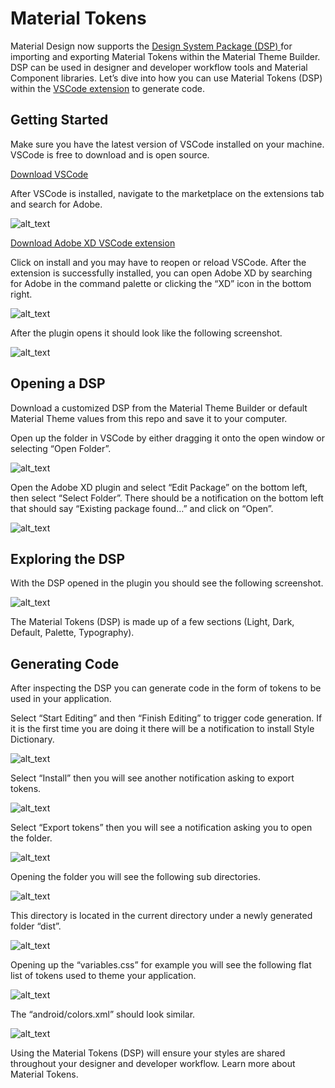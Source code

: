 # Material Tokens



Material Design now supports the [Design System Package (DSP) ](https://github.com/AdobeXD/design-system-package-dsp) for importing and exporting Material Tokens within  the Material Theme Builder. DSP can be used in designer and developer workflow tools and Material Component libraries. Let’s dive into how you can use Material Tokens (DSP) within the [VSCode extension](https://marketplace.visualstudio.com/items?itemName=Adobe.xd) to generate code.


## Getting Started

Make sure you have the latest version of VSCode installed on your machine. VSCode is free to download and is open source.

[Download VSCode](https://code.visualstudio.com/)

After VSCode is installed, navigate to the marketplace on the extensions tab and search for Adobe.

![alt_text](/assets/image1.png "image_tooltip")

[Download Adobe XD VSCode extension](https://marketplace.visualstudio.com/items?itemName=Adobe.xd)

Click on install and you may have to reopen or reload VSCode. After the extension is successfully installed, you can open Adobe XD by searching for Adobe in the command palette or clicking the “XD” icon in the bottom right.

![alt_text](/assets/image2.png "image_tooltip")


After the plugin opens it should look like the following screenshot.

![alt_text](/assets/image3.png "image_tooltip")



## Opening a DSP

Download a customized DSP from the Material Theme Builder or default Material Theme values from this repo and save it to your computer.

Open up the folder in VSCode by either dragging it onto the open window or selecting “Open Folder”.

![alt_text](/assets/image4.png "image_tooltip")


Open the Adobe XD plugin and select “Edit Package” on the bottom left, then select “Select Folder”. There should be a notification on the bottom left that should say “Existing package found…” and click on “Open”.

![alt_text](/assets/image5.png "image_tooltip")


## Exploring the DSP

With the DSP opened in the plugin you should see the following screenshot.

![alt_text](/assets/image6.png "image_tooltip")


The Material Tokens (DSP) is made up of a few sections (Light, Dark, Default, Palette, Typography).


## Generating Code

After inspecting the DSP you can generate code in the form of tokens to be used in your application.

Select “Start Editing” and then “Finish Editing” to trigger code generation. If it is the first time you are doing it there will be a notification to install Style Dictionary.

![alt_text](/assets/image7.png "image_tooltip")


Select “Install” then you will see another notification asking to export tokens.

![alt_text](/assets/image8.png "image_tooltip")


Select “Export tokens” then you will see a notification asking you to open the folder.

![alt_text](/assets/image9.png "image_tooltip")


Opening the folder you will see the following sub directories.

![alt_text](/assets/image10.png "image_tooltip")

This directory is located in the current directory under a newly generated folder “dist”.

![alt_text](/assets/image11.png "image_tooltip")


Opening up the “variables.css” for example you will see the following flat list of tokens used to theme your application.

![alt_text](/assets/image12.png "image_tooltip")


The “android/colors.xml” should look similar.

![alt_text](/assets/image13.png "image_tooltip")


Using the Material Tokens (DSP) will ensure your styles are shared throughout your designer and developer workflow. Learn more about Material Tokens.
